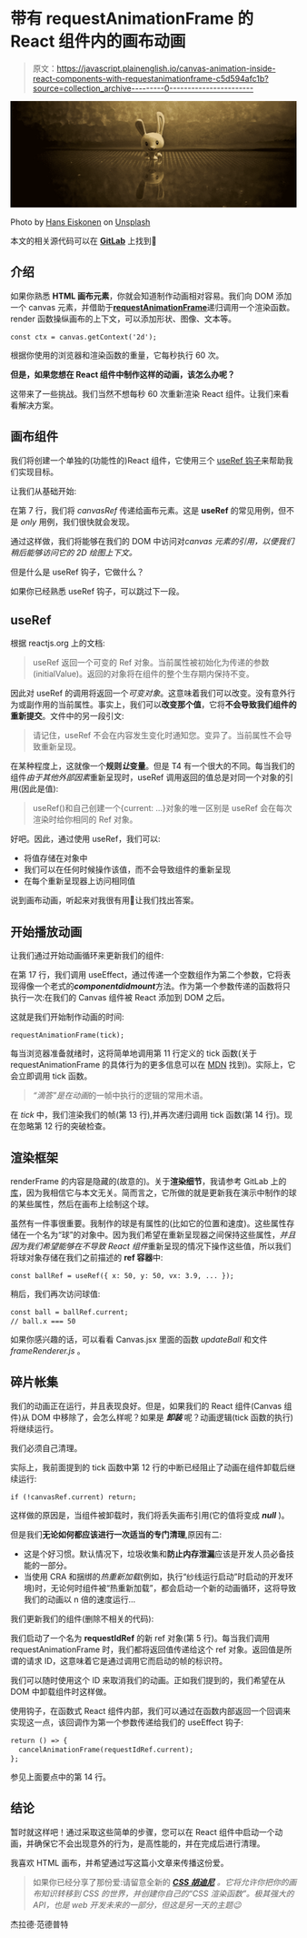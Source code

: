 # 带有 requestAnimationFrame 的 React 组件内的画布动画

> 原文：<https://javascript.plainenglish.io/canvas-animation-inside-react-components-with-requestanimationframe-c5d594afc1b?source=collection_archive---------0----------------------->

![](img/8927c012d4da23a483bae636ce7b8d09.png)

Photo by [Hans Eiskonen](https://unsplash.com/@eiskonen?utm_source=medium&utm_medium=referral) on [Unsplash](https://unsplash.com?utm_source=medium&utm_medium=referral)

本文的相关源代码可以在 [**GitLab**](https://gitlab.com/gvanderput/react-canvas-component) 上找到🙂

## 介绍

如果你熟悉 **HTML 画布元素**，你就会知道制作动画相对容易。我们向 DOM 添加一个 canvas 元素，并借助于[**requestAnimationFrame**](https://developer.mozilla.org/en-US/docs/Web/API/window/requestAnimationFrame)递归调用一个渲染函数。render 函数操纵画布的上下文，可以添加形状、图像、文本等。

```
const ctx = canvas.getContext('2d');
```

根据你使用的浏览器和渲染函数的重量，它每秒执行 60 次。

**但是，如果您想在 React 组件中制作这样的动画，该怎么办呢？**

这带来了一些挑战。我们当然不想每秒 60 次重新渲染 React 组件。让我们来看看解决方案。

## 画布组件

我们将创建一个单独的(功能性的)React 组件，它使用三个 [useRef 钩子](https://reactjs.org/docs/hooks-reference.html#useref)来帮助我们实现目标。

让我们从基础开始:

在第 7 行，我们将 *canvasRef* 传递给画布元素。这是 **useRef** 的常见用例，但不是 *only* 用例，我们很快就会发现。

通过这样做，我们将能够在我们的 DOM 中访问对*canvas 元素的引用，以便我们稍后能够访问它的 2D 绘图上下文。*

但是什么是 useRef 钩子，它做什么？

如果你已经熟悉 useRef 钩子，可以跳过下一段。

## useRef

根据 reactjs.org 上的文档:

> useRef 返回一个可变的 Ref 对象。当前属性被初始化为传递的参数(initialValue)。返回的对象将在组件的整个生存期内保持不变。

因此对 useRef 的调用将返回一个*可变对象*。这意味着我们可以改变。没有意外行为或副作用的当前属性。事实上，我们可以**改变那个值**，它将**不会导致我们组件的重新提交**。文件中的另一段引文:

> 请记住，useRef 不会在内容发生变化时通知您。变异了。当前属性不会导致重新呈现。

在某种程度上，这就像一个**规则*让*变量**。但是 T4 有一个很大的不同。每当我们的组件*由于其他外部因素*重新呈现时，useRef 调用返回的值总是对同一个对象的引用(因此是值):

> useRef()和自己创建一个{current: …}对象的唯一区别是 useRef 会在每次渲染时给你相同的 Ref 对象。

好吧。因此，通过使用 useRef，我们可以:

*   将值存储在对象中
*   我们可以在任何时候操作该值，而不会导致组件的重新呈现
*   在每个重新呈现器上访问相同值

说到画布动画，听起来对我很有用🙂让我们找出答案。

## 开始播放动画

让我们通过开始动画循环来更新我们的组件:

在第 17 行，我们调用 useEffect，通过传递一个空数组作为第二个参数，它将表现得像一个老式的***componentdidmount***方法。作为第一个参数传递的函数将只执行一次:在我们的 Canvas 组件被 React 添加到 DOM 之后。

这就是我们开始制作动画的时间:

```
requestAnimationFrame(tick);
```

每当浏览器准备就绪时，这将简单地调用第 11 行定义的 tick 函数(关于 requestAnimationFrame 的具体行为的更多信息可以在 [MDN](https://developer.mozilla.org/en-US/docs/Web/API/window/requestAnimationFrame) 找到)。实际上，它会立即调用 tick 函数。

> *“滴答”是在动画*的一帧中执行的逻辑的常用术语。

在 *tick* 中，我们渲染我们的帧(第 13 行),并再次递归调用 tick 函数(第 14 行)。现在忽略第 12 行的突破检查。

## 渲染框架

renderFrame 的内容是隐藏的(故意的)。关于**渲染细节**，我请参考 GitLab 上的[库](https://gitlab.com/gvanderput/react-canvas-component)，因为我相信它与本文无关。简而言之，它所做的就是更新我在演示中制作的球的某些属性，然后在画布上绘制这个球。

虽然有一件事很重要。我制作的球是有属性的(比如它的位置和速度)。这些属性存储在一个名为“球”的对象中。因为我们希望在重新呈现器之间保持这些属性，*并且因为我们希望能够在不导致 React 组件*重新呈现的情况下操作这些值，所以我们将球对象存储在我们之前描述的 **ref 容器**中:

```
const ballRef = useRef({ x: 50, y: 50, vx: 3.9, ... });
```

稍后，我们再次访问球值:

```
const ball = ballRef.current;
// ball.x === 50
```

如果你感兴趣的话，可以看看 Canvas.jsx 里面的函数 *updateBall* 和文件 *frameRenderer.js* 。

## 碎片帐集

我们的动画正在运行，并且表现良好。但是，如果我们的 React 组件(Canvas 组件)从 DOM 中移除了，会怎么样呢？如果是 ***卸装*** 呢？动画逻辑(tick 函数的执行)将继续运行。

我们必须自己清理。

实际上，我前面提到的 tick 函数中第 12 行的中断已经阻止了动画在组件卸载后继续运行:

```
if (!canvasRef.current) return;
```

这样做的原因是，当组件被卸载时，我们将丢失画布引用(它的值将变成 ***null*** )。

但是我们**无论如何都应该进行一次适当的专门清理**,原因有二:

*   这是个好习惯。默认情况下，垃圾收集和**防止内存泄漏**应该是开发人员必备技能的一部分。
*   当使用 CRA 和捆绑的*热重新加载*(例如，执行“纱线运行启动”时启动的开发环境)时，无论何时组件被“热重新加载”，都会启动一个新的动画循环，这将导致我们的动画以 n 倍的速度运行…

我们更新我们的组件(删除不相关的代码):

我们启动了一个名为 **requestIdRef** 的新 ref 对象(第 5 行)。每当我们调用 requestAnimationFrame 时，我们都将返回值传递给这个 ref 对象。返回值是所谓的请求 ID，这意味着它是通过调用它而启动的帧的标识符。

我们可以随时使用这个 ID 来取消我们的动画。正如我们提到的，我们希望在从 DOM 中卸载组件时这样做。

使用钩子，在函数式 React 组件内部，我们可以通过在函数内部返回一个回调来实现这一点，该回调作为第一个参数传递给我们的 useEffect 钩子:

```
return () => {
  cancelAnimationFrame(requestIdRef.current);
};
```

参见上面要点中的第 14 行。

## 结论

暂时就这样吧！通过采取这些简单的步骤，您可以在 React 组件中启动一个动画，并确保它不会出现意外的行为，是高性能的，并在完成后进行清理。

我喜欢 HTML 画布，并希望通过写这篇小文章来传播这份爱。

> 如果你已经分享了那份爱:请留意全新的 [***CSS 胡迪尼***](https://developer.mozilla.org/en-US/docs/Web/Houdini) *。它将允许你把你的画布知识转移到 CSS 的世界，并创建你自己的“CSS 渲染函数”。极其强大的 API，也是 web 开发未来的一部分，但这是另一天的主题😉*

杰拉德·范德普特